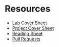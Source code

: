 # Resources

* [Lab Cover Sheet](rsc/lab_coversheet.pdf)
* [Project Cover Sheet](rsc/proj_coversheet.pdf)
* [Reading Sheet](rsc/reading_sheet.pdf)
* [Pull Requests](rsc/pull_requests.md)
